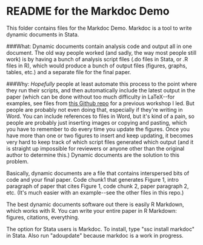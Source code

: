 README for the Markdoc Demo
===========================

This folder contains files for the Markdoc Demo. Markdoc is a tool to write dynamic documents in Stata.

###What:
Dynamic documents contain analysis code and output all in one document. The old way people worked (and sadly, the way most people still work) is by having a bunch of analysis script files (.do files in Stata, or .R files in R), which would produce a bunch of output files (figures, graphs, tables, etc.) and a separate file for the final paper. 

###Why:
*Hopefully* people at least automate this process to the point where they run their scripts, and then automatically include the latest output in the paper (which can be done without too much difficulty in LaTeX--for examples, see files from [this Github repo](https://github.com/BITSS/UCSDWorkshop/tree/master/Rmarkdown) for a previous workshop I led. But people are probably not even doing that, especially if they're writing in Word. You can include references to files in Word, but it's kind of a pain, so people are probably just inserting images or copying and pasting, which you have to remember to do every time you update the figures. Once you have more than one or two figures to insert and keep updating, it becomes very hard to keep track of which script files generated which output (and it is straight up impossible for reviewers or anyone other than the original author to determine this.) Dynamic documents are the solution to this problem.

Basically, dynamic documents are a file that contains interspersed bits of code and your final paper.  Code chunk1 that generates Figure 1, intro paragraph of paper that cites Figure 1, code chunk 2, paper paragraph 2, etc. (It's much easier with an example--see the other files in this repo.)

The best dynamic documents software out there is easily R Markdown, which works with R. You can write your entire paper in R Markdown: figures, citations, everything. 

The option for Stata users is Markdoc. To install, type "ssc install markdoc" in Stata. Also run "adoupdate" because markdoc is a work in progress.
